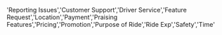 'Reporting Issues','Customer Support','Driver Service','Feature Request','Location','Payment','Praising Features','Pricing','Promotion','Purpose of Ride','Ride Exp','Safety','Time'